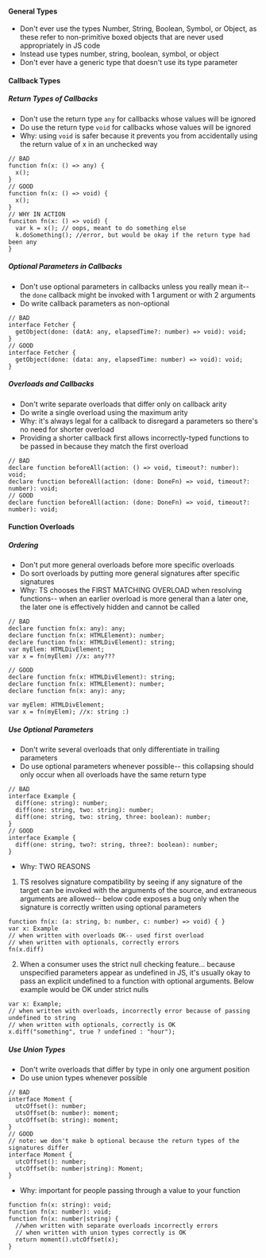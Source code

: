 #### General Types
- Don't ever use the types Number, String, Boolean, Symbol, or Object, as these refer to non-primitive boxed objects that are never used appropriately in JS code
- Instead use types number, string, boolean, symbol, or object
- Don't ever have a generic type that doesn't use its type parameter

#### Callback Types
##### Return Types of Callbacks
- Don't use the return type `any` for callbacks whose values will be ignored
- Do use the return type `void` for callbacks whose values will be ignored
- Why: using `void` is safer because it prevents you from accidentally using the return value of x in an unchecked way
```
// BAD
function fn(x: () => any) {
  x();
}
// GOOD
function fn(x: () => void) {
  x();
}
// WHY IN ACTION
funciton fn(x: () => void) {
  var k = x(); // oops, meant to do something else
  k.doSomething(); //error, but would be okay if the return type had been any
}
```
##### Optional Parameters in Callbacks
- Don't use optional parameters in callbacks unless you really mean it-- the `done` callback might be invoked with 1 argument or with 2 arguments
- Do write callback parameters as non-optional
```
// BAD
interface Fetcher {
  getObject(done: (datA: any, elapsedTime?: number) => void): void;
}
// GOOD
interface Fetcher {
  getObject(done: (data: any, elapsedTime: number) => void): void;
}
```
##### Overloads and Callbacks
- Don't write separate overloads that differ only on callback arity
- Do write a single overload using the maximum arity
- Why: it's always legal for a callback to disregard a parameters so there's no need for shorter overload
- Providing a shorter callback first allows incorrectly-typed functions to be passed in because they match the first overload
```
// BAD
declare function beforeAll(action: () => void, timeout?: number): void;
declare function beforeAll(action: (done: DoneFn) => void, timeout?: number): void;
// GOOD
declare function beforeAll(action: (done: DoneFn) => void, timeout?: number): void;
```
#### Function Overloads
##### Ordering
- Don't put more general overloads before more specific overloads
- Do sort overloads by putting more general signatures after specific signatures
- Why: TS chooses the FIRST MATCHING OVERLOAD when resolving functions-- when an earlier overload is more general than a later one, the later one is effectively hidden and cannot be called
```
// BAD
declare function fn(x: any): any;
declare function fn(x: HTMLElement): number;
declare function fn(x: HTMLDivElement): string;
var myElem: HTMLDivElement;
var x = fn(myElem) //x: any???

// GOOD
declare function fn(x: HTMLDivElement): string;
declare function fn(x: HTMLElement): number;
declare function fn(x: any): any;

var myElem: HTMLDivElement;
var x = fn(myElem); //x: string :)
```
##### Use Optional Parameters
- Don't write several overloads that only differentiate in trailing parameters
- Do use optional parameters whenever possible-- this collapsing should only occur when all overloads have the same return type
```
// BAD
interface Example {
  diff(one: string): number;
  diff(one: string, two: string): number;
  diff(one: string, two: string, three: boolean): number;
}
// GOOD
interface Example {
  diff(one: string, two?: string, three?: boolean): number;
}
```
- Why: TWO REASONS
1. TS resolves signature compatibility by seeing if any signature of the target can be invoked with the arguments of the source, and extraneous arguments are allowed-- below code exposes a bug only when the signature is correctly written using optional parameters
```
function fn(x: (a: string, b: number, c: number) => void) { }
var x: Example
// when written with overloads OK-- used first overload
// when written with optionals, correctly errors
fn(x.diff)
```
2. When a consumer uses the strict null checking feature... because unspecified parameters appear as undefined in JS, it's usually okay to pass an explicit undefined to a function with optional arguments.  Below example would be OK under strict nulls
```
var x: Example;
// when written with overloads, incorrectly error because of passing undefined to string
// when written with optionals, correctly is OK
x.diff("something", true ? undefined : "hour");
```
##### Use Union Types
- Don't write overloads that differ by type in only one argument position
- Do use union types whenever possible
```
// BAD
interface Moment {
  utcOffset(): number;
  utsOffset(b: number): moment;
  utcOffset(b: string): moment;
}
// GOOD
// note: we don't make b optional because the return types of the signatures differ
interface Moment {
  utcOffset(): number;
  utcOffset(b: number|string): Moment;
}
```
- Why: important for people passing through a value to your function
```
function fn(x: string): void;
function fn(x: number): void;
function fn(x: number|string) {
  //when written with separate overloads incorrectly errors
  // when written with union types correctly is OK
  return moment().utcOffset(x);
}
```